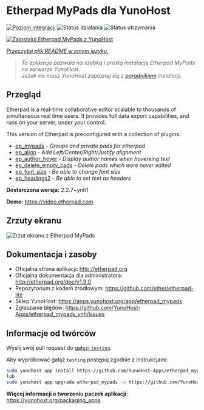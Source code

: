 <!--
To README zostało automatycznie wygenerowane przez <https://github.com/YunoHost/apps/tree/master/tools/readme_generator>
Nie powinno być ono edytowane ręcznie.
-->

# Etherpad MyPads dla YunoHost

[![Poziom integracji](https://apps.yunohost.org/badge/integration/etherpad_mypads)](https://ci-apps.yunohost.org/ci/apps/etherpad_mypads/)
![Status działania](https://apps.yunohost.org/badge/state/etherpad_mypads)
![Status utrzymania](https://apps.yunohost.org/badge/maintained/etherpad_mypads)

[![Zainstaluj Etherpad MyPads z YunoHost](https://install-app.yunohost.org/install-with-yunohost.svg)](https://install-app.yunohost.org/?app=etherpad_mypads)

*[Przeczytaj plik README w innym języku.](./ALL_README.md)*

> *Ta aplikacja pozwala na szybką i prostą instalację Etherpad MyPads na serwerze YunoHost.*  
> *Jeżeli nie masz YunoHost zapoznaj się z [poradnikiem](https://yunohost.org/install) instalacji.*

## Przegląd

Etherpad is a real-time collaborative editor scalable to thousands of simultaneous real time users. It provides full data export capabilities, and runs on your server, under your control.

This version of Etherpad is preconfigured with a collection of plugins: 

- [ep_mypads](https://www.npmjs.com/package/ep_mypads) - *Groups and private pads for etherpad*
- [ep_align](https://www.npmjs.com/package/ep_align) - *Add Left/Center/Right/Justify alignment*
- [ep_author_hover](https://www.npmjs.com/package/ep_author_hover) - *Display author names when hovereing text*
- [ep_delete_empty_pads](https://www.npmjs.com/package/ep_delete_empty_pads) - *Delete pads which were never edited*
- [ep_font_size](https://www.npmjs.com/package/ep_font_size) - *Be able to change font size*
- [ep_headings2](https://www.npmjs.com/package/ep_headings2) - *Be able to set text as headers*



**Dostarczona wersja:** 2.2.7~ynh1

**Demo:** <https://video.etherpad.com>

## Zrzuty ekranu

![Zrzut ekranu z Etherpad MyPads](./doc/screenshots/etherpad_demo.gif)

## Dokumentacja i zasoby

- Oficjalna strona aplikacji: <http://etherpad.org>
- Oficjalna dokumentacja dla administratora: <http://etherpad.org/doc/v1.9.0>
- Repozytorium z kodem źródłowym: <https://github.com/ether/etherpad-lite>
- Sklep YunoHost: <https://apps.yunohost.org/app/etherpad_mypads>
- Zgłaszanie błędów: <https://github.com/YunoHost-Apps/etherpad_mypads_ynh/issues>

## Informacje od twórców

Wyślij swój pull request do [gałęzi `testing`](https://github.com/YunoHost-Apps/etherpad_mypads_ynh/tree/testing).

Aby wypróbować gałąź `testing` postępuj zgodnie z instrukcjami:

```bash
sudo yunohost app install https://github.com/YunoHost-Apps/etherpad_mypads_ynh/tree/testing --debug
lub
sudo yunohost app upgrade etherpad_mypads -u https://github.com/YunoHost-Apps/etherpad_mypads_ynh/tree/testing --debug
```

**Więcej informacji o tworzeniu paczek aplikacji:** <https://yunohost.org/packaging_apps>
